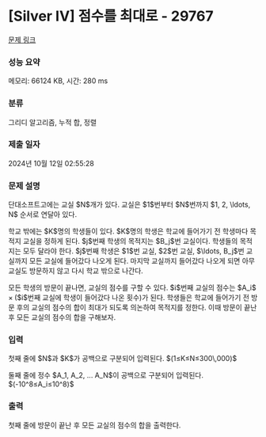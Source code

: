 # [Silver IV] 점수를 최대로 - 29767 

[문제 링크](https://www.acmicpc.net/problem/29767) 

### 성능 요약

메모리: 66124 KB, 시간: 280 ms

### 분류

그리디 알고리즘, 누적 합, 정렬

### 제출 일자

2024년 10월 12일 02:55:28

### 문제 설명

<p>단대소프트고에는 교실 $N$개가 있다. 교실은 $1$번부터 $N$번까지 $1, 2, \ldots, N$ 순서로 연달아 있다. </p>

<p>학교 밖에는 $K$명의 학생들이 있다. $K$명의 학생은 학교에 들어가기 전 학생마다 목적지 교실을 정하게 된다. $j$번째 학생의 목적지는 $B_j$번 교실이다. 학생들의 목적지는 모두 달라야 한다. $j$번째 학생은 $1$번 교실, $2$번 교실, $\ldots, B_j$번 교실까지 모든 교실에 들어갔다 나오게 된다. 마지막 교실까지 들어갔다 나오게 되면 아무 교실도 방문하지 않고 다시 학교 밖으로 나간다.</p>

<p>모든 학생의 방문이 끝나면, 교실의 점수를 구할 수 있다. $i$번째 교실의 점수는 $A_i$ ×<b> </b>($i$번째 교실에 학생이 들어갔다 나온 횟수)가 된다. 학생들은 학교에 들어가기 전 방문 후의 교실의 점수의 합이 최대가 되도록 의논하여 목적지를 정한다. 이때 방문이 끝난 후 모든 교실의 점수의 합을 구해보자. </p>

### 입력 

 <p>첫째 줄에 $N$과 $K$가 공백으로 구분되어 입력된다. $(1≤K≤N≤300\,000)$</p>

<p>둘째 줄에 정수 $A_1, A_2, ... A_N$이 공백으로 구분되어 입력된다. $(-10^8≤A_i≤10^8)$</p>

### 출력 

 <p>첫째 줄에 방문이 끝난 후 모든 교실의 점수의 합을 출력한다.</p>

